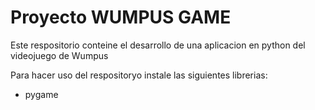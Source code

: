 # Proyecto WUMPUS GAME
Este respositorio conteine el desarrollo de una aplicacion en python del videojuego de Wumpus

Para hacer uso del respositoryo instale las siguientes librerias:
- pygame
